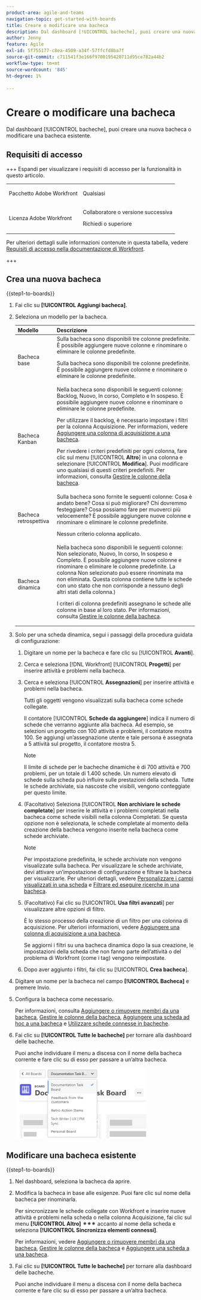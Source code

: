 ```yaml
---
product-area: agile-and-teams
navigation-topic: get-started-with-boards
title: Creare o modificare una bacheca
description: Dal dashboard [!UICONTROL bacheche], puoi creare una nuova bacheca o modificare una bacheca esistente.
author: Jenny
feature: Agile
exl-id: 5f755177-c8ea-4509-a34f-57ffcfd8ba7f
source-git-commit: c711541f3e166f9700195420711d95ce782a44b2
workflow-type: tm+mt
source-wordcount: '845'
ht-degree: 1%

---
```


# Creare o modificare una bacheca

<!-- Audited: 12/2023 -->

Dal dashboard [!UICONTROL bacheche], puoi creare una nuova bacheca o modificare una bacheca esistente.

## Requisiti di accesso

+++ Espandi per visualizzare i requisiti di accesso per la funzionalità in questo articolo.

<table style="table-layout:auto"> 
 <col> 
 <col> 
 <tbody> 
  <tr> 
   <td role="rowheader">Pacchetto Adobe Workfront</td> 
   <td> <p>Qualsiasi</p> </td> 
  </tr> 
  <tr> 
   <td role="rowheader">Licenza Adobe Workfront</td> 
   <td> 
   <p>Collaboratore o versione successiva</p> 
   <p>Richiedi o superiore</p>
   </td> 
  </tr> 
 </tbody> 
</table>

Per ulteriori dettagli sulle informazioni contenute in questa tabella, vedere [Requisiti di accesso nella documentazione di Workfront](/help/quicksilver/administration-and-setup/add-users/access-levels-and-object-permissions/access-level-requirements-in-documentation.md).

+++

## Crea una nuova bacheca

{{step1-to-boards}}

1. Fai clic su **[!UICONTROL Aggiungi bacheca]**.

1. Seleziona un modello per la bacheca.

   | Modello | Descrizione |
   |---------|----------|
   | Bacheca base | Sulla bacheca sono disponibili tre colonne predefinite. È possibile aggiungere nuove colonne e rinominare o eliminare le colonne predefinite. <p>Sulla bacheca sono disponibili tre colonne predefinite. È possibile aggiungere nuove colonne e rinominare o eliminare le colonne predefinite. |
   | Bacheca Kanban | Nella bacheca sono disponibili le seguenti colonne: Backlog, Nuovo, In corso, Completo e In sospeso. È possibile aggiungere nuove colonne e rinominare o eliminare le colonne predefinite.<p>Per utilizzare il backlog, è necessario impostare i filtri per la colonna Acquisizione. Per informazioni, vedere [Aggiungere una colonna di acquisizione a una bacheca](/help/quicksilver/agile/use-boards-agile-planning-tools/add-intake-column-to-board.md). <p>Per rivedere i criteri predefiniti per ogni colonna, fare clic sul menu [!UICONTROL **Altro**] in una colonna e selezionare [!UICONTROL **Modifica**]. Puoi modificare uno qualsiasi di questi criteri predefiniti. Per informazioni, consulta [Gestire le colonne della bacheca](/help/quicksilver/agile/get-started-with-boards/manage-board-columns.md). |
   | Bacheca retrospettiva | Sulla bacheca sono fornite le seguenti colonne: Cosa è andato bene? Cosa si può migliorare? Chi dovremmo festeggiare? Cosa possiamo fare per muoverci più velocemente? È possibile aggiungere nuove colonne e rinominare o eliminare le colonne predefinite. <p>Nessun criterio colonna applicato. |
   | Bacheca dinamica | Nella bacheca sono disponibili le seguenti colonne: Non selezionato, Nuovo, In corso, In sospeso e Completo. È possibile aggiungere nuove colonne e rinominare o eliminare le colonne predefinite. La colonna Non selezionato può essere rinominata ma non eliminata. Questa colonna contiene tutte le schede con uno stato che non corrisponde a nessuno degli altri stati della colonna.) <p>I criteri di colonna predefiniti assegnano le schede alle colonne in base al loro stato. Per informazioni, consulta [Gestire le colonne della bacheca](/help/quicksilver/agile/get-started-with-boards/manage-board-columns.md). |

1. Solo per una scheda dinamica, segui i passaggi della procedura guidata di configurazione:

   1. Digitare un nome per la bacheca e fare clic su [!UICONTROL **Avanti**].
   1. Cerca e seleziona [!DNL Workfront] [!UICONTROL **Progetti**] per inserire attività e problemi nella bacheca.
   1. Cerca e seleziona [!UICONTROL **Assegnazioni**] per inserire attività e problemi nella bacheca.

      Tutti gli oggetti vengono visualizzati sulla bacheca come schede collegate.

      Il contatore [!UICONTROL **Schede da aggiungere**] indica il numero di schede che verranno aggiunte alla bacheca. Ad esempio, se selezioni un progetto con 100 attività e problemi, il contatore mostra 100. Se aggiungi un’assegnazione utente e tale persona è assegnata a 5 attività sul progetto, il contatore mostra 5.

      >[!NOTE]
      >
      >Il limite di schede per le bacheche dinamiche è di 700 attività e 700 problemi, per un totale di 1.400 schede. Un numero elevato di schede sulla scheda può influire sulle prestazioni della scheda. Tutte le schede archiviate, sia nascoste che visibili, vengono conteggiate per questo limite.

   1. (Facoltativo) Seleziona [!UICONTROL **Non archiviare le schede completate**] per inserire le attività e i problemi completati nella bacheca come schede visibili nella colonna Completati. Se questa opzione non è selezionata, le schede completate al momento della creazione della bacheca vengono inserite nella bacheca come schede archiviate.

      >[!NOTE]
      >
      >Per impostazione predefinita, le schede archiviate non vengono visualizzate sulla bacheca. Per visualizzare le schede archiviate, devi attivare un’impostazione di configurazione e filtrare la bacheca per visualizzarle. Per ulteriori dettagli, vedere [Personalizzare i campi visualizzati in una scheda](/help/quicksilver/agile/get-started-with-boards/customize-fields-on-card.md) e [Filtrare ed eseguire ricerche in una bacheca](/help/quicksilver/agile/get-started-with-boards/filter-search-in-board.md).

   1. (Facoltativo) Fai clic su [!UICONTROL **Usa filtri avanzati**] per visualizzare altre opzioni di filtro.

      È lo stesso processo della creazione di un filtro per una colonna di acquisizione. Per ulteriori informazioni, vedere [Aggiungere una colonna di acquisizione a una bacheca](/help/quicksilver/agile/use-boards-agile-planning-tools/add-intake-column-to-board.md).

      Se aggiorni i filtri su una bacheca dinamica dopo la sua creazione, le impostazioni della scheda che non fanno parte dell’attività o del problema di Workfront (come i tag) vengono reimpostate.

   1. Dopo aver aggiunto i filtri, fai clic su [!UICONTROL **Crea bacheca**].

1. Digitare un nome per la bacheca nel campo **[!UICONTROL Bacheca]** e premere Invio.
1. Configura la bacheca come necessario.

   Per informazioni, consulta [Aggiungere o rimuovere membri da una bacheca](../../agile/get-started-with-boards/add-members-to-board.md), [Gestire le colonne della bacheca](../../agile/get-started-with-boards/manage-board-columns.md), [Aggiungere una scheda ad hoc a una bacheca](../../agile/get-started-with-boards/add-card-to-board.md) e [Utilizzare schede connesse in bacheche](/help/quicksilver/agile/get-started-with-boards/connected-cards.md).

1. Fai clic su **[!UICONTROL Tutte le bacheche]** per tornare alla dashboard delle bacheche.

   Puoi anche individuare il menu a discesa con il nome della bacheca corrente e fare clic su di esso per passare a un’altra bacheca.

   ![Elenco delle bacheche](assets/boards-button-list-of-boards-350x188.png)

## Modificare una bacheca esistente

{{step1-to-boards}}

1. Nel dashboard, seleziona la bacheca da aprire.
1. Modifica la bacheca in base alle esigenze. Puoi fare clic sul nome della bacheca per rinominarla.

   Per sincronizzare le schede collegate con Workfront e inserire nuove attività e problemi nella scheda o nella colonna Acquisizione, fai clic sul menu **[!UICONTROL Altro]** ![[!UICONTROL Altro menu]](assets/more-icon-spectrum.png) accanto al nome della scheda e seleziona **[!UICONTROL Sincronizza elementi connessi]**.

   Per informazioni, vedere [Aggiungere o rimuovere membri da una bacheca](../../agile/get-started-with-boards/add-members-to-board.md), [Gestire le colonne della bacheca](../../agile/get-started-with-boards/manage-board-columns.md) e [Aggiungere una scheda a una bacheca](../../agile/get-started-with-boards/add-card-to-board.md).

1. Fai clic su **[!UICONTROL Tutte le bacheche]** per tornare alla dashboard delle bacheche.

   Puoi anche individuare il menu a discesa con il nome della bacheca corrente e fare clic su di esso per passare a un’altra bacheca.

